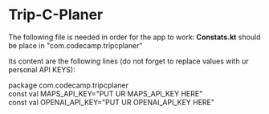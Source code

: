 # Trip-C-Planer


The following file is needed in order for the app to work: **Constats.kt**
should be place in "com.codecamp.tripcplaner"

Its content are the following lines (do not forget to replace values with ur personal API KEYS):<Br>

package com.codecamp.tripcplaner<Br>
const val MAPS_API_KEY="PUT UR MAPS_API_KEY HERE"<Br>
const val OPENAI_API_KEY="PUT UR OPENAI_API_KEY HERE"
